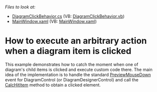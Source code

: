 ﻿*Files to look at:*
* [DiagramClickBehavior.cs](./CS/dxSample/DiagramClickBehavior.cs) (VB: [DiagramClickBehavior.vb](./VB/dxSample/DiagramClickBehavior.vb))
* [MainWindow.xaml](./CS/dxSample/MainWindow.xaml) (VB: [MainWindow.xaml](./VB/dxSample/MainWindow.xaml))
# How to execute an arbitrary action when a diagram item is clicked
This example demonstrates how to catch the moment when one of diagram's child items is clicked and execute custom code there. The main idea of the implementation is to handle the standard [PreviewMouseDown](https://docs.microsoft.com/en-us/dotnet/api/system.windows.uielement.previewmousedown?view=netcore-3.1) event for DiagramControl (or DiagramDesignerControl) and call the [CalcHitItem](https://docs.devexpress.com/WPF/DevExpress.Xpf.Diagram.DiagramControl.CalcHitItem.overloads) method to obtain a clicked element.

